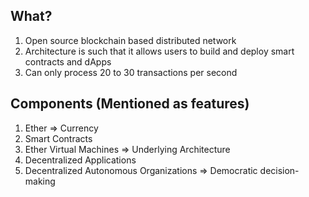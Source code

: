 

## What?
1. Open source blockchain based distributed network
2. Architecture is such that it allows users to build and deploy smart contracts and dApps
3. Can only process 20 to 30 transactions per second

## Components (Mentioned as features)
1. Ether => Currency
2. Smart Contracts 
3. Ether Virtual Machines => Underlying Architecture
4. Decentralized Applications
5. Decentralized Autonomous Organizations => Democratic decision-making


